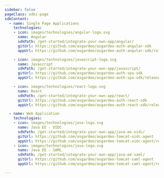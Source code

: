 ```yaml
---
sidebar: false
pageClass: sdks-page
sdkContent:
  - name: Single Page Applications
    technologies:
    - icon: images/technologies/angular-logo.svg
      name: Angular
      sdkPath: /get-started/integrate-your-own-app/angular/
      gitUrl: https://github.com/asgardeo/asgardeo-auth-angular-sdk
      appUrl: https://github.com/asgardeo/asgardeo-auth-angular-sdk/releases/latest/download/asgardeo-angular-app.zip

    - icon: images/technologies/javascript-logo.svg
      name: Javascript
      sdkPath: /get-started/integrate-your-own-app/javascript/
      gitUrl: https://github.com/asgardeo/asgardeo-auth-spa-sdk
      appUrl: https://github.com/asgardeo/asgardeo-auth-spa-sdk/releases/latest/download/asgardeo-html-js-app.zip

    - icon: images/technologies/react-logo.svg
      name: React
      sdkPath: /get-started/integrate-your-own-app/react/
      gitUrl: https://github.com/asgardeo/asgardeo-auth-react-sdk
      appUrl: https://github.com/asgardeo/asgardeo-auth-react-sdk/releases/latest/download/asgardeo-react-app.zip

  - name: Web Application
    technologies:
    - icon: images/technologies/java-logo.svg
      name: Java EE - OIDC
      sdkPath: /get-started/integrate-your-own-app/java-ee-oidc/
      gitUrl: https://github.com/asgardeo/asgardeo-tomcat-oidc-agent
      appUrl: https://github.com/asgardeo/asgardeo-tomcat-oidc-agent/releases/latest/download/oidc-sample-app.war
    - icon: images/technologies/java-logo.svg
      name: Java EE - SAML
      sdkPath: /get-started/integrate-your-own-app/java-ee-saml/
      gitUrl: https://github.com/asgardeo/asgardeo-tomcat-saml-agent
      appUrl: https://github.com/asgardeo/asgardeo-tomcat-saml-agent/releases/latest/download/sample-app.war

---
```


<SDKOverview/>
